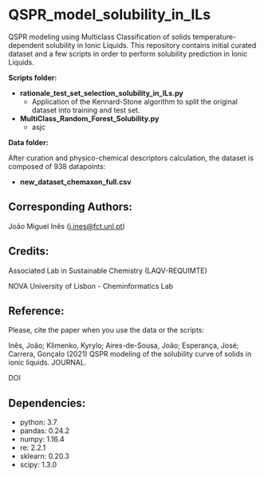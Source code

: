 # QSPR_model_solubility_in_ILs
QSPR modeling using Multiclass Classification of solids temperature-dependent solubility in Ionic Liquids. This repository contains initial curated dataset and a few scripts in order to perform solubility prediction in Ionic Liquids.


**Scripts folder:**
- **rationale_test_set_selection_solubility_in_ILs.py**
  - Application of the Kennard-Stone algorithm to split the original dataset into training and test set.
- **MultiClass_Random_Forest_Solubility.py**
  - asjc

**Data folder:**

After curation and physico-chemical descriptors calculation, the dataset is composed of 938 datapoints:
- **new_dataset_chemaxon_full.csv**

## Corresponding Authors:

João Miguel Inês (j.ines@fct.unl.pt)

## Credits:

Associated Lab in Sustainable Chemistry (LAQV-REQUIMTE)

NOVA University of Lisbon - Cheminformatics Lab

## Reference:

Please, cite the paper when you use the data or the scripts:

Inês, João; Klimenko, Kyrylo; Aires-de-Sousa, João; Esperança, José; Carrera, Gonçalo (2021) QSPR modeling of the solubility curve of solids in ionic liquids. JOURNAL. 

DOI

## Dependencies:
- python: 3.7
- pandas: 0.24.2
- numpy: 1.16.4
- re: 2.2.1
- sklearn: 0.20.3
- scipy: 1.3.0
